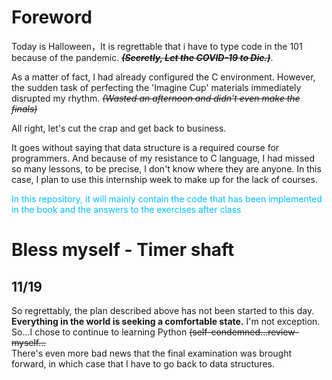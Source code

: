 # Foreword

Today is Halloween，It is regrettable that i have to type code in the 101 because of the pandemic.  ~~***(Secretly, Let the COVID-19 to Die.)***~~.

As a matter of fact, I had already configured the C environment. However, the sudden task of perfecting the 'Imagine Cup' materials immediately disrupted my rhythm. ~~*(Wasted an afternoon and didn't even make the finals)*~~

All right, let's cut the crap and get back to business.

It goes without saying that data structure is a required course for programmers. And because of my resistance to C language, I had missed so many lessons, to be precise, I don't know where they are  anyone. In this case, I plan to use this internship week to make up for the lack of courses.


<span style="color: DeepSkyBlue; ">
In this repository, it will mainly contain the code that has been implemented in the book and the answers to the exercises after class
</span>



# Bless myself - Timer shaft
## 11/19

So regrettably, the plan described above has not been started to this day.
\
**Everything in the world  is seeking a comfortable state.** I'm not exception.
\
So...I chose to  continue to learning Python ~~(self-condemned...review-myself...~~
\
There's even more bad news that the final examination was brought forward, in which case 
that I have to go back to data structures.
